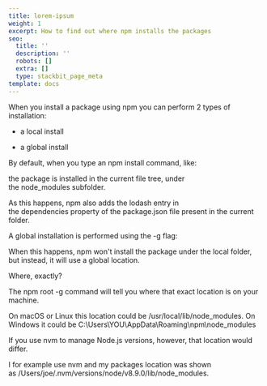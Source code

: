 ```yaml
---
title: lorem-ipsum
weight: 1
excerpt: How to find out where npm installs the packages
seo:
  title: ''
  description: ''
  robots: []
  extra: []
  type: stackbit_page_meta
template: docs
---
```

When you install a package using npm you can perform 2 types of installation:



*   a local install

*   a global install

By default, when you type an npm install command, like:

the package is installed in the current file tree, under the node_modules subfolder.

As this happens, npm also adds the lodash entry in the dependencies property of the package.json file present in the current folder.

A global installation is performed using the -g flag:

When this happens, npm won't install the package under the local folder, but instead, it will use a global location.

Where, exactly?

The npm root -g command will tell you where that exact location is on your machine.

On macOS or Linux this location could be /usr/local/lib/node_modules. On Windows it could be C:\Users\YOU\AppData\Roaming\npm\node_modules

If you use nvm to manage Node.js versions, however, that location would differ.

I for example use nvm and my packages location was shown as /Users/joe/.nvm/versions/node/v8.9.0/lib/node_modules.
